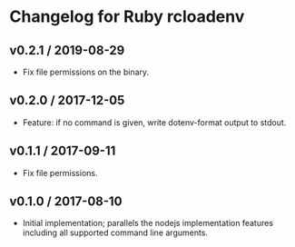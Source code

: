 # Changelog for Ruby rcloadenv

## v0.2.1 / 2019-08-29

*   Fix file permissions on the binary.

## v0.2.0 / 2017-12-05

*   Feature: if no command is given, write dotenv-format output to stdout.

## v0.1.1 / 2017-09-11

*   Fix file permissions.

## v0.1.0 / 2017-08-10

*   Initial implementation; parallels the nodejs implementation features
    including all supported command line arguments.
